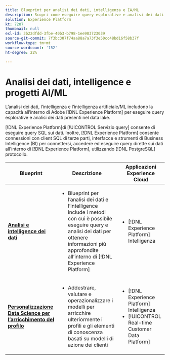 ```yaml
---
title: Blueprint per analisi dei dati, intelligenza e IA/ML
description: Scopri come eseguire query esplorative e analisi dei dati presenti nel data lake.
solution: Experience Platform
kt: 7207
thumbnail: null
exl-id: 3b22dfdd-3fbe-40b3-b798-1ee983723039
source-git-commit: 7f3bc307f74aa88a7a73f3e50cc48bd16f58b37f
workflow-type: tm+mt
source-wordcount: '152'
ht-degree: 22%

---
```


# Analisi dei dati, intelligence e progetti AI/ML

L’analisi dei dati, l’intelligenza e l’intelligenza artificiale/ML includono la capacità all’interno di Adobe [!DNL Experience Platform] per eseguire query esplorative e analisi dei dati presenti nel data lake.

[!DNL Experience Platform]di [!UICONTROL Servizio query] consente di eseguire query SQL sui dati. Inoltre, [!DNL Experience Platform] consente connessioni con client SQL di terze parti, interfacce e strumenti di Business Intelligence (BI) per connettersi, accedere ed eseguire query dirette sui dati all&#39;interno di [!DNL Experience Platform], utilizzando [!DNL PostgreSQL] protocollo.

| Blueprint | Descrizione | Applicazioni Experience Cloud |
|---|---|---|
| **[Analisi e intelligence dei dati](analysis.md)** | <ul><li>Blueprint per l’analisi dei dati e l’intelligence include i metodi con cui è possibile eseguire query e analisi dei dati per ottenere informazioni più approfondite all’interno di [!DNL Experience Platform]</ul></li> | <ul><li> [!DNL Experience Platform] Intelligenza</ul></li> |
| **[Personalizzazione Data Science per l’arricchimento del profilo](data-science.md)** | <ul><li>Addestrare, valutare e operazionalizzare i modelli per arricchire ulteriormente i profili e gli elementi di conoscenza basati su modelli di azione dei clienti</li></ul> | <ul><li>[!DNL Experience Platform] Intelligenza</li><li> [!UICONTROL Real-time Customer Data Platform]</li></ul> |
